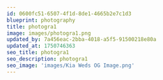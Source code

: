```yaml
---
id: 0600fc51-6507-4f1d-8de1-4665b2e7c1d3
blueprint: photography
title: photogra1
image: images/photogra1.png
updated_by: 7a456eac-2bba-4018-a5f5-91500218e80a
updated_at: 1750746363
seo_title: photogra1
seo_description: photogra1
seo_image: 'images/Kia Weds OG Image.png'
---
```

